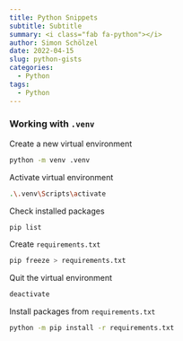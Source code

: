 ```yaml
---
title: Python Snippets
subtitle: Subtitle
summary: <i class="fab fa-python"></i>
author: Simon Schölzel
date: 2022-04-15
slug: python-gists
categories:
  - Python
tags:
  - Python
---
```


### Working with `.venv` 

Create a new virtual environment
```bash
python -m venv .venv
```

Activate virtual environment
```bash
.\.venv\Scripts\activate
```

Check installed packages
```bash
pip list
```

Create `requirements.txt`
```bash
pip freeze > requirements.txt
```

Quit the virtual environment
```bash
deactivate
```

Install packages from `requirements.txt`
```bash
python -m pip install -r requirements.txt
```
